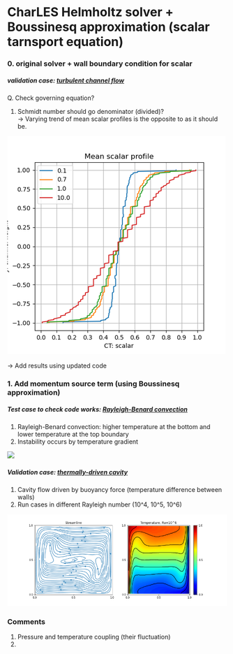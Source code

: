 # CharLES Helmholtz solver + Boussinesq approximation (scalar tarnsport equation)

### 0. original solver + wall boundary condition for scalar
##### validation case: [turbulent channel flow](channel_flow/)

Q. Check governing equation?

1. Schmidt number should go denominator (divided)? \
-> Varying trend of mean scalar profiles is the opposite to as it should be.

![scalar trend](channel_flow/images/scalar_profile_mean.png)
    
-> Add results using updated code


### 1. Add momentum source term (using Boussinesq approximation)
##### Test case to check code works: [Rayleigh-Benard convection](Rayleigh-Benard/README.md)
1) Rayleigh-Benard convection: higher temperature at the bottom and lower temperature at the top boundary
2) Instability occurs by temperature gradient

<img src="Rayleigh-Benard/animation.gif" width=600>


##### Validation case: [thermally-driven cavity](cavity/)
1) Cavity flow driven by buoyancy force (temperature difference between walls)
2) Run cases in different Rayleigh number (10^4, 10^5, 10^6)

<img src="cavity/images/results_Ra_10_6.png" width=600>



### Comments
1. Pressure and temperature coupling (their fluctuation)
2. 
  
